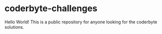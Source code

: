 # coderbyte-challenges

Hello World!
This is a public repository for anyone looking for the coderbyte solutions.
